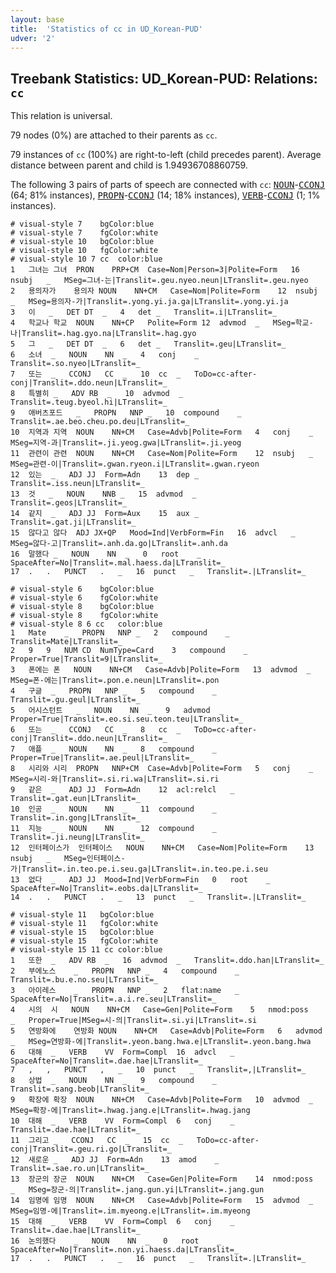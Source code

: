 ```yaml
---
layout: base
title:  'Statistics of cc in UD_Korean-PUD'
udver: '2'
---
```


## Treebank Statistics: UD_Korean-PUD: Relations: `cc`

This relation is universal.

79 nodes (0%) are attached to their parents as `cc`.

79 instances of `cc` (100%) are right-to-left (child precedes parent).
Average distance between parent and child is 1.94936708860759.

The following 3 pairs of parts of speech are connected with `cc`: <tt><a href="ko_pud-pos-NOUN.html">NOUN</a></tt>-<tt><a href="ko_pud-pos-CCONJ.html">CCONJ</a></tt> (64; 81% instances), <tt><a href="ko_pud-pos-PROPN.html">PROPN</a></tt>-<tt><a href="ko_pud-pos-CCONJ.html">CCONJ</a></tt> (14; 18% instances), <tt><a href="ko_pud-pos-VERB.html">VERB</a></tt>-<tt><a href="ko_pud-pos-CCONJ.html">CCONJ</a></tt> (1; 1% instances).


~~~ conllu
# visual-style 7	bgColor:blue
# visual-style 7	fgColor:white
# visual-style 10	bgColor:blue
# visual-style 10	fgColor:white
# visual-style 10 7 cc	color:blue
1	그녀는	그녀	PRON	PRP+CM	Case=Nom|Person=3|Polite=Form	16	nsubj	_	MSeg=그녀-는|Translit=.geu.nyeo.neun|LTranslit=.geu.nyeo
2	용의자가	용의자	NOUN	NN+CM	Case=Nom|Polite=Form	12	nsubj	_	MSeg=용의자-가|Translit=.yong.yi.ja.ga|LTranslit=.yong.yi.ja
3	이	_	DET	DT	_	4	det	_	Translit=.i|LTranslit=_
4	학교나	학교	NOUN	NN+CP	Polite=Form	12	advmod	_	MSeg=학교-나|Translit=.hag.gyo.na|LTranslit=.hag.gyo
5	그	_	DET	DT	_	6	det	_	Translit=.geu|LTranslit=_
6	소녀	_	NOUN	NN	_	4	conj	_	Translit=.so.nyeo|LTranslit=_
7	또는	_	CCONJ	CC	_	10	cc	_	ToDo=cc-after-conj|Translit=.ddo.neun|LTranslit=_
8	특별히	_	ADV	RB	_	10	advmod	_	Translit=.teug.byeol.hi|LTranslit=_
9	애버츠포드	_	PROPN	NNP	_	10	compound	_	Translit=.ae.beo.cheu.po.deu|LTranslit=_
10	지역과	지역	NOUN	NN+CM	Case=Advb|Polite=Form	4	conj	_	MSeg=지역-과|Translit=.ji.yeog.gwa|LTranslit=.ji.yeog
11	관련이	관련	NOUN	NN+CM	Case=Nom|Polite=Form	12	nsubj	_	MSeg=관련-이|Translit=.gwan.ryeon.i|LTranslit=.gwan.ryeon
12	있는	_	ADJ	JJ	Form=Adn	13	dep	_	Translit=.iss.neun|LTranslit=_
13	것	_	NOUN	NNB	_	15	advmod	_	Translit=.geos|LTranslit=_
14	같지	_	ADJ	JJ	Form=Aux	15	aux	_	Translit=.gat.ji|LTranslit=_
15	않다고	않다	ADJ	JX+QP	Mood=Ind|VerbForm=Fin	16	advcl	_	MSeg=않다-고|Translit=.anh.da.go|LTranslit=.anh.da
16	말했다	_	NOUN	NN	_	0	root	_	SpaceAfter=No|Translit=.mal.haess.da|LTranslit=_
17	.	.	PUNCT	.	_	16	punct	_	Translit=.|LTranslit=_

~~~


~~~ conllu
# visual-style 6	bgColor:blue
# visual-style 6	fgColor:white
# visual-style 8	bgColor:blue
# visual-style 8	fgColor:white
# visual-style 8 6 cc	color:blue
1	Mate	_	PROPN	NNP	_	2	compound	_	Translit=Mate|LTranslit=_
2	9	9	NUM	CD	NumType=Card	3	compound	_	Proper=True|Translit=9|LTranslit=_
3	폰에는	폰	NOUN	NN+CM	Case=Advb|Polite=Form	13	advmod	_	MSeg=폰-에는|Translit=.pon.e.neun|LTranslit=.pon
4	구글	_	PROPN	NNP	_	5	compound	_	Translit=.gu.geul|LTranslit=_
5	어시스턴트	_	NOUN	NN	_	9	advmod	_	Proper=True|Translit=.eo.si.seu.teon.teu|LTranslit=_
6	또는	_	CCONJ	CC	_	8	cc	_	ToDo=cc-after-conj|Translit=.ddo.neun|LTranslit=_
7	애플	_	NOUN	NN	_	8	compound	_	Proper=True|Translit=.ae.peul|LTranslit=_
8	시리와	시리	PROPN	NNP+CM	Case=Advb|Polite=Form	5	conj	_	MSeg=시리-와|Translit=.si.ri.wa|LTranslit=.si.ri
9	같은	_	ADJ	JJ	Form=Adn	12	acl:relcl	_	Translit=.gat.eun|LTranslit=_
10	인공	_	NOUN	NN	_	11	compound	_	Translit=.in.gong|LTranslit=_
11	지능	_	NOUN	NN	_	12	compound	_	Translit=.ji.neung|LTranslit=_
12	인터페이스가	인터페이스	NOUN	NN+CM	Case=Nom|Polite=Form	13	nsubj	_	MSeg=인터페이스-가|Translit=.in.teo.pe.i.seu.ga|LTranslit=.in.teo.pe.i.seu
13	없다	_	ADJ	JJ	Mood=Ind|VerbForm=Fin	0	root	_	SpaceAfter=No|Translit=.eobs.da|LTranslit=_
14	.	.	PUNCT	.	_	13	punct	_	Translit=.|LTranslit=_

~~~


~~~ conllu
# visual-style 11	bgColor:blue
# visual-style 11	fgColor:white
# visual-style 15	bgColor:blue
# visual-style 15	fgColor:white
# visual-style 15 11 cc	color:blue
1	또한	_	ADV	RB	_	16	advmod	_	Translit=.ddo.han|LTranslit=_
2	부에노스	_	PROPN	NNP	_	4	compound	_	Translit=.bu.e.no.seu|LTranslit=_
3	아이레스	_	PROPN	NNP	_	2	flat:name	_	SpaceAfter=No|Translit=.a.i.re.seu|LTranslit=_
4	시의	시	NOUN	NN+CM	Case=Gen|Polite=Form	5	nmod:poss	_	Proper=True|MSeg=시-의|Translit=.si.yi|LTranslit=.si
5	연방화에	연방화	NOUN	NN+CM	Case=Advb|Polite=Form	6	advmod	_	MSeg=연방화-에|Translit=.yeon.bang.hwa.e|LTranslit=.yeon.bang.hwa
6	대해	_	VERB	VV	Form=Compl	16	advcl	_	SpaceAfter=No|Translit=.dae.hae|LTranslit=_
7	,	,	PUNCT	,	_	10	punct	_	Translit=,|LTranslit=_
8	상법	_	NOUN	NN	_	9	compound	_	Translit=.sang.beob|LTranslit=_
9	확장에	확장	NOUN	NN+CM	Case=Advb|Polite=Form	10	advmod	_	MSeg=확장-에|Translit=.hwag.jang.e|LTranslit=.hwag.jang
10	대해	_	VERB	VV	Form=Compl	6	conj	_	Translit=.dae.hae|LTranslit=_
11	그리고	_	CCONJ	CC	_	15	cc	_	ToDo=cc-after-conj|Translit=.geu.ri.go|LTranslit=_
12	새로운	_	ADJ	JJ	Form=Adn	13	amod	_	Translit=.sae.ro.un|LTranslit=_
13	장군의	장군	NOUN	NN+CM	Case=Gen|Polite=Form	14	nmod:poss	_	MSeg=장군-의|Translit=.jang.gun.yi|LTranslit=.jang.gun
14	임명에	임명	NOUN	NN+CM	Case=Advb|Polite=Form	15	advmod	_	MSeg=임명-에|Translit=.im.myeong.e|LTranslit=.im.myeong
15	대해	_	VERB	VV	Form=Compl	6	conj	_	Translit=.dae.hae|LTranslit=_
16	논의했다	_	NOUN	NN	_	0	root	_	SpaceAfter=No|Translit=.non.yi.haess.da|LTranslit=_
17	.	.	PUNCT	.	_	16	punct	_	Translit=.|LTranslit=_

~~~



